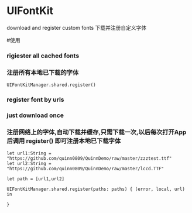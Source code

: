 # UIFontKit
download and register custom fonts 下载并注册自定义字体

#使用
### rigiester all cached fonts
### 注册所有本地已下载的字体

```
UIFontKitManager.shared.register()
```

### register font by urls
### just download once
### 注册网络上的字体,自动下载并缓存,只需下载一次,以后每次打开App后调用 register() 即可注册本地已下载字体

```
let url1:String = "https://github.com/quinn0809/QuinnDemo/raw/master/zzztest.ttf"
let url2:String = "https://github.com/quinn0809/QuinnDemo/raw/master/lccd.TTF"

let path = [url1,url2]

UIFontKitManager.shared.register(paths: paths) { (error, local, url) in

}
```
